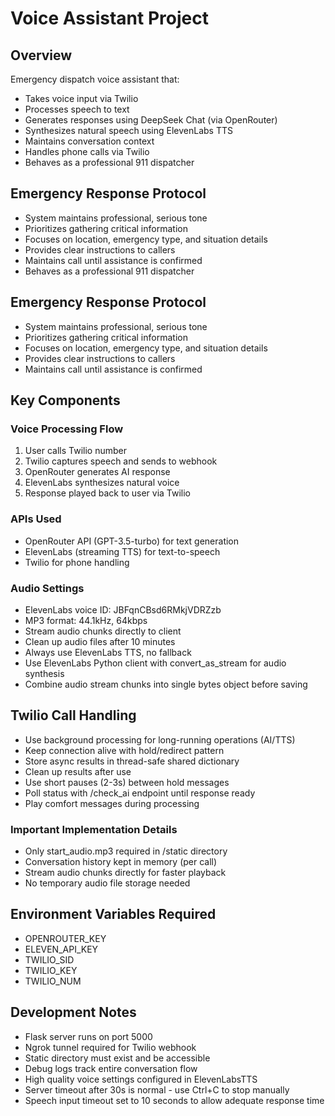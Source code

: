 # Voice Assistant Project

## Overview
Emergency dispatch voice assistant that:
- Takes voice input via Twilio
- Processes speech to text
- Generates responses using DeepSeek Chat (via OpenRouter)
- Synthesizes natural speech using ElevenLabs TTS
- Maintains conversation context
- Handles phone calls via Twilio
- Behaves as a professional 911 dispatcher

## Emergency Response Protocol
- System maintains professional, serious tone
- Prioritizes gathering critical information
- Focuses on location, emergency type, and situation details
- Provides clear instructions to callers
- Maintains call until assistance is confirmed
- Behaves as a professional 911 dispatcher

## Emergency Response Protocol
- System maintains professional, serious tone
- Prioritizes gathering critical information
- Focuses on location, emergency type, and situation details
- Provides clear instructions to callers
- Maintains call until assistance is confirmed

## Key Components

### Voice Processing Flow
1. User calls Twilio number
2. Twilio captures speech and sends to webhook
3. OpenRouter generates AI response
4. ElevenLabs synthesizes natural voice
5. Response played back to user via Twilio

### APIs Used
- OpenRouter API (GPT-3.5-turbo) for text generation
- ElevenLabs (streaming TTS) for text-to-speech
- Twilio for phone handling

### Audio Settings
- ElevenLabs voice ID: JBFqnCBsd6RMkjVDRZzb
- MP3 format: 44.1kHz, 64kbps
- Stream audio chunks directly to client
- Clean up audio files after 10 minutes
- Always use ElevenLabs TTS, no fallback
- Use ElevenLabs Python client with convert_as_stream for audio synthesis
- Combine audio stream chunks into single bytes object before saving

## Twilio Call Handling
- Use background processing for long-running operations (AI/TTS)
- Keep connection alive with hold/redirect pattern
- Store async results in thread-safe shared dictionary
- Clean up results after use
- Use short pauses (2-3s) between hold messages
- Poll status with /check_ai endpoint until response ready
- Play comfort messages during processing

### Important Implementation Details
- Only start_audio.mp3 required in /static directory
- Conversation history kept in memory (per call)
- Stream audio chunks directly for faster playback
- No temporary audio file storage needed

## Environment Variables Required
- OPENROUTER_KEY
- ELEVEN_API_KEY
- TWILIO_SID
- TWILIO_KEY
- TWILIO_NUM

## Development Notes
- Flask server runs on port 5000
- Ngrok tunnel required for Twilio webhook
- Static directory must exist and be accessible
- Debug logs track entire conversation flow
- High quality voice settings configured in ElevenLabsTTS
- Server timeout after 30s is normal - use Ctrl+C to stop manually
- Speech input timeout set to 10 seconds to allow adequate response time
